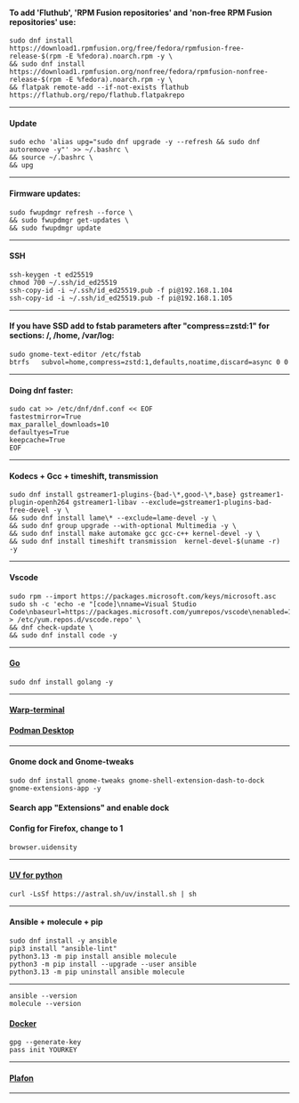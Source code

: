 #### To add 'Fluthub', 'RPM Fusion repositories' and 'non-free RPM Fusion repositories' use:
```
sudo dnf install https://download1.rpmfusion.org/free/fedora/rpmfusion-free-release-$(rpm -E %fedora).noarch.rpm -y \
&& sudo dnf install https://download1.rpmfusion.org/nonfree/fedora/rpmfusion-nonfree-release-$(rpm -E %fedora).noarch.rpm -y \
&& flatpak remote-add --if-not-exists flathub https://flathub.org/repo/flathub.flatpakrepo
```
--------------------------------------------------------------------
#### Update
```
sudo echo 'alias upg="sudo dnf upgrade -y --refresh && sudo dnf autoremove -y"' >> ~/.bashrc \
&& source ~/.bashrc \
&& upg
```
--------------------------------------------------------------------
#### Firmware updates:
```
sudo fwupdmgr refresh --force \
&& sudo fwupdmgr get-updates \
&& sudo fwupdmgr update
```
--------------------------------------------------------------------
#### SSH
```
ssh-keygen -t ed25519
chmod 700 ~/.ssh/id_ed25519
ssh-copy-id -i ~/.ssh/id_ed25519.pub -f pi@192.168.1.104
ssh-copy-id -i ~/.ssh/id_ed25519.pub -f pi@192.168.1.105
```
--------------------------------------------------------------------
#### If you have SSD add to fstab parameters after "compress=zstd:1" for sections: /, /home, /var/log:
```
sudo gnome-text-editor /etc/fstab
btrfs   subvol=home,compress=zstd:1,defaults,noatime,discard=async 0 0
```
--------------------------------------------------------------------
#### Doing dnf faster:
```
sudo cat >> /etc/dnf/dnf.conf << EOF
fastestmirror=True
max_parallel_downloads=10
defaultyes=True
keepcache=True
EOF
```
--------------------------------------------------------------------
#### Kodecs + Gcc + timeshift, transmission
```
sudo dnf install gstreamer1-plugins-{bad-\*,good-\*,base} gstreamer1-plugin-openh264 gstreamer1-libav --exclude=gstreamer1-plugins-bad-free-devel -y \
&& sudo dnf install lame\* --exclude=lame-devel -y \
&& sudo dnf group upgrade --with-optional Multimedia -y \
&& sudo dnf install make automake gcc gcc-c++ kernel-devel -y \
&& sudo dnf install timeshift transmission  kernel-devel-$(uname -r)  -y

```
--------------------------------------------------------------------
#### Vscode
```
sudo rpm --import https://packages.microsoft.com/keys/microsoft.asc
sudo sh -c 'echo -e "[code]\nname=Visual Studio Code\nbaseurl=https://packages.microsoft.com/yumrepos/vscode\nenabled=1\ngpgcheck=1\ngpgkey=https://packages.microsoft.com/keys/microsoft.asc" > /etc/yum.repos.d/vscode.repo' \
&& dnf check-update \
&& sudo dnf install code -y
```
--------------------------------------------------------------------
#### [Go](https://go.dev/doc/install)
```
sudo dnf install golang -y
```
--------------------------------------------------------------------
#### [Warp-terminal](https://www.warp.dev)
#### [Podman Desktop](https://podman-desktop.io/docs/installation/linux-install)
--------------------------------------------------------------------
#### Gnome dock and Gnome-tweaks
```
sudo dnf install gnome-tweaks gnome-shell-extension-dash-to-dock gnome-extensions-app -y
```
#### Search app "Extensions" and enable dock
#### Config for Firefox, change to 1
```
browser.uidensity
```
--------------------------------------------------------------------
#### [UV for python](https://astral.sh/blog/uv)
```
curl -LsSf https://astral.sh/uv/install.sh | sh
```
--------------------------------------------------------------------
#### Ansible + molecule + pip
```
sudo dnf install -y ansible
pip3 install "ansible-lint"
python3.13 -m pip install ansible molecule
python3 -m pip install --upgrade --user ansible
python3.13 -m pip uninstall ansible molecule
```
--------------------------------------------------------------------
```
ansible --version
molecule --version
```
#### [Docker](https://docs.docker.com/desktop/install/fedora)
```
gpg --generate-key
pass init YOURKEY
```
--------------------------------------------------------------------
#### [Plafon](https://plafon.gitbook.io/fedora-zero)
--------------------------------------------------------------------
